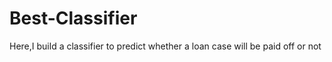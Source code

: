# Best-Classifier
Here,I build a classifier to predict whether a loan case will be paid off or not 
